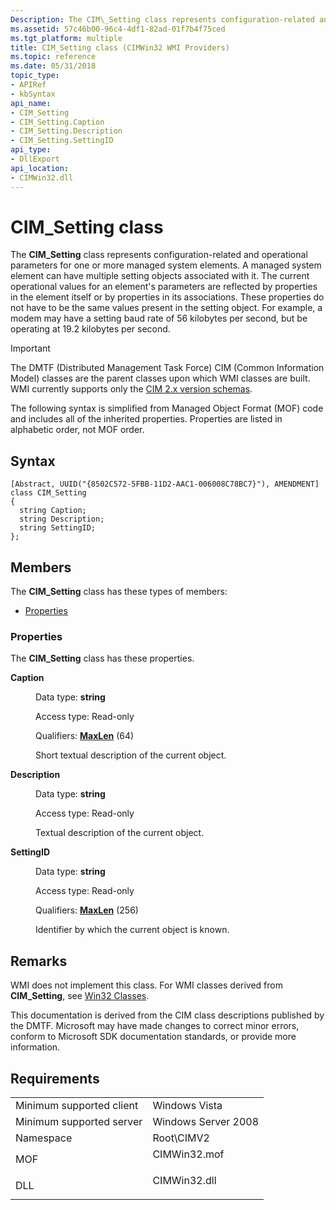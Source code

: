 ```yaml
---
Description: The CIM\_Setting class represents configuration-related and operational parameters for one or more managed system elements.
ms.assetid: 57c46b00-96c4-4df1-82ad-01f7b4f75ced
ms.tgt_platform: multiple
title: CIM_Setting class (CIMWin32 WMI Providers)
ms.topic: reference
ms.date: 05/31/2018
topic_type: 
- APIRef
- kbSyntax
api_name: 
- CIM_Setting
- CIM_Setting.Caption
- CIM_Setting.Description
- CIM_Setting.SettingID
api_type: 
- DllExport
api_location: 
- CIMWin32.dll
---
```


# CIM\_Setting class

The **CIM\_Setting** class represents configuration-related and operational parameters for one or more managed system elements. A managed system element can have multiple setting objects associated with it. The current operational values for an element's parameters are reflected by properties in the element itself or by properties in its associations. These properties do not have to be the same values present in the setting object. For example, a modem may have a setting baud rate of 56 kilobytes per second, but be operating at 19.2 kilobytes per second.

> [!IMPORTANT]
> The DMTF (Distributed Management Task Force) CIM (Common Information Model) classes are the parent classes upon which WMI classes are built. WMI currently supports only the [CIM 2.x version schemas](https://dmtf.org/standards/cim/schemas).

 

The following syntax is simplified from Managed Object Format (MOF) code and includes all of the inherited properties. Properties are listed in alphabetic order, not MOF order.

## Syntax

``` syntax
[Abstract, UUID("{8502C572-5FBB-11D2-AAC1-006008C78BC7}"), AMENDMENT]
class CIM_Setting
{
  string Caption;
  string Description;
  string SettingID;
};
```

## Members

The **CIM\_Setting** class has these types of members:

-   [Properties](#properties)

### Properties

The **CIM\_Setting** class has these properties.

<dl> <dt>

**Caption**
</dt> <dd> <dl> <dt>

Data type: **string**
</dt> <dt>

Access type: Read-only
</dt> <dt>

Qualifiers: [**MaxLen**](/windows/desktop/WmiSdk/standard-qualifiers) (64)
</dt> </dl>

Short textual description of the current object.

</dd> <dt>

**Description**
</dt> <dd> <dl> <dt>

Data type: **string**
</dt> <dt>

Access type: Read-only
</dt> </dl>

Textual description of the current object.

</dd> <dt>

**SettingID**
</dt> <dd> <dl> <dt>

Data type: **string**
</dt> <dt>

Access type: Read-only
</dt> <dt>

Qualifiers: [**MaxLen**](/windows/desktop/WmiSdk/standard-qualifiers) (256)
</dt> </dl>

Identifier by which the current object is known.

</dd> </dl>

## Remarks

WMI does not implement this class. For WMI classes derived from **CIM\_Setting**, see [Win32 Classes](win32-provider.md).

This documentation is derived from the CIM class descriptions published by the DMTF. Microsoft may have made changes to correct minor errors, conform to Microsoft SDK documentation standards, or provide more information.

## Requirements



|                                     |                                                                                         |
|-------------------------------------|-----------------------------------------------------------------------------------------|
| Minimum supported client<br/> | Windows Vista<br/>                                                                |
| Minimum supported server<br/> | Windows Server 2008<br/>                                                          |
| Namespace<br/>                | Root\\CIMV2<br/>                                                                  |
| MOF<br/>                      | <dl> <dt>CIMWin32.mof</dt> </dl> |
| DLL<br/>                      | <dl> <dt>CIMWin32.dll</dt> </dl> |



 

